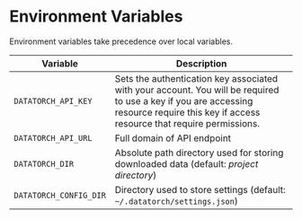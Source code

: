 # Environment Variables

Environment variables take precedence over local variables.

| Variable               | Description                                                                                                                                                                             |
| ---------------------- | --------------------------------------------------------------------------------------------------------------------------------------------------------------------------------------- |
| `DATATORCH_API_KEY`    | Sets the authentication key associated with your account. You will be required to use a key if you are accessing resource require this key if access resource that require permissions. |
| `DATATORCH_API_URL`    | Full domain of API endpoint                                                                                                                                                             |
| `DATATORCH_DIR`        | Absolute path directory used for storing downloaded data (default: _project directory_)                                                                                                 |
| `DATATORCH_CONFIG_DIR` | Directory used to store settings (default: `~/.datatorch/settings.json`)                                                                                                                |

